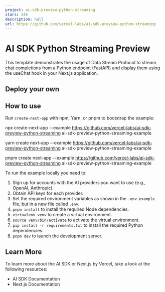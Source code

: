 ```yaml
---
project: ai-sdk-preview-python-streaming
stars: 246
description: null
url: https://github.com/vercel-labs/ai-sdk-preview-python-streaming
---
```


AI SDK Python Streaming Preview
===============================

This template demonstrates the usage of Data Stream Protocol to stream chat completions from a Python endpoint (FastAPI) and display them using the useChat hook in your Next.js application.

Deploy your own
---------------

How to use
----------

Run `create-next-app` with npm, Yarn, or pnpm to bootstrap the example:

npx create-next-app --example https://github.com/vercel-labs/ai-sdk-preview-python-streaming ai-sdk-preview-python-streaming-example

yarn create next-app --example https://github.com/vercel-labs/ai-sdk-preview-python-streaming ai-sdk-preview-python-streaming-example

pnpm create next-app --example https://github.com/vercel-labs/ai-sdk-preview-python-streaming ai-sdk-preview-python-streaming-example

To run the example locally you need to:

1.  Sign up for accounts with the AI providers you want to use (e.g., OpenAI, Anthropic).
2.  Obtain API keys for each provider.
3.  Set the required environment variables as shown in the `.env.example` file, but in a new file called `.env`.
4.  `pnpm install` to install the required Node dependencies.
5.  `virtualenv venv` to create a virtual environment.
6.  `source venv/bin/activate` to activate the virtual environment.
7.  `pip install -r requirements.txt` to install the required Python dependencies.
8.  `pnpm dev` to launch the development server.

Learn More
----------

To learn more about the AI SDK or Next.js by Vercel, take a look at the following resources:

-   AI SDK Documentation
-   Next.js Documentation
